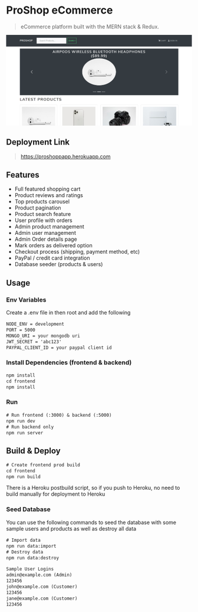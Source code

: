 # ProShop eCommerce

> eCommerce platform built with the MERN stack & Redux.

![screenshot](https://github.com/amanverma644/E-Commerce/blob/master/uploads/Proshop%20SS.png)

## Deployment Link

> https://proshoppapp.herokuapp.com

## Features

- Full featured shopping cart
- Product reviews and ratings
- Top products carousel
- Product pagination
- Product search feature
- User profile with orders
- Admin product management
- Admin user management
- Admin Order details page
- Mark orders as delivered option
- Checkout process (shipping, payment method, etc)
- PayPal / credit card integration
- Database seeder (products & users)

## Usage

### Env Variables

Create a .env file in then root and add the following

```
NODE_ENV = development
PORT = 5000
MONGO_URI = your mongodb uri
JWT_SECRET = 'abc123'
PAYPAL_CLIENT_ID = your paypal client id
```

### Install Dependencies (frontend & backend)

```
npm install
cd frontend
npm install
```

### Run

```
# Run frontend (:3000) & backend (:5000)
npm run dev
# Run backend only
npm run server
```

## Build & Deploy

```
# Create frontend prod build
cd frontend
npm run build
```

There is a Heroku postbuild script, so if you push to Heroku, no need to build manually for deployment to Heroku

### Seed Database

You can use the following commands to seed the database with some sample users and products as well as destroy all data

```
# Import data
npm run data:import
# Destroy data
npm run data:destroy
```

```
Sample User Logins
admin@example.com (Admin)
123456
john@example.com (Customer)
123456
jane@example.com (Customer)
123456
```

